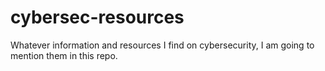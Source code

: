 # cybersec-resources
Whatever information and resources I find on cybersecurity, I am going to mention them in this repo.
